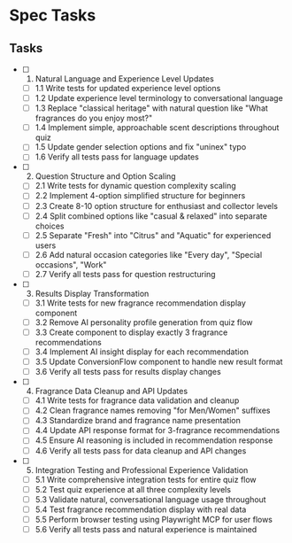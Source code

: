 # Spec Tasks

## Tasks

- [ ] 1. Natural Language and Experience Level Updates
  - [ ] 1.1 Write tests for updated experience level options
  - [ ] 1.2 Update experience level terminology to conversational language
  - [ ] 1.3 Replace "classical heritage" with natural question like "What fragrances do you enjoy most?"
  - [ ] 1.4 Implement simple, approachable scent descriptions throughout quiz
  - [ ] 1.5 Update gender selection options and fix "uninex" typo
  - [ ] 1.6 Verify all tests pass for language updates

- [ ] 2. Question Structure and Option Scaling
  - [ ] 2.1 Write tests for dynamic question complexity scaling
  - [ ] 2.2 Implement 4-option simplified structure for beginners
  - [ ] 2.3 Create 8-10 option structure for enthusiast and collector levels
  - [ ] 2.4 Split combined options like "casual & relaxed" into separate choices
  - [ ] 2.5 Separate "Fresh" into "Citrus" and "Aquatic" for experienced users
  - [ ] 2.6 Add natural occasion categories like "Every day", "Special occasions", "Work"
  - [ ] 2.7 Verify all tests pass for question restructuring

- [ ] 3. Results Display Transformation
  - [ ] 3.1 Write tests for new fragrance recommendation display component
  - [ ] 3.2 Remove AI personality profile generation from quiz flow
  - [ ] 3.3 Create component to display exactly 3 fragrance recommendations
  - [ ] 3.4 Implement AI insight display for each recommendation
  - [ ] 3.5 Update ConversionFlow component to handle new result format
  - [ ] 3.6 Verify all tests pass for results display changes

- [ ] 4. Fragrance Data Cleanup and API Updates
  - [ ] 4.1 Write tests for fragrance data validation and cleanup
  - [ ] 4.2 Clean fragrance names removing "for Men/Women" suffixes
  - [ ] 4.3 Standardize brand and fragrance name presentation
  - [ ] 4.4 Update API response format for 3-fragrance recommendations
  - [ ] 4.5 Ensure AI reasoning is included in recommendation response
  - [ ] 4.6 Verify all tests pass for data cleanup and API changes

- [ ] 5. Integration Testing and Professional Experience Validation
  - [ ] 5.1 Write comprehensive integration tests for entire quiz flow
  - [ ] 5.2 Test quiz experience at all three complexity levels
  - [ ] 5.3 Validate natural, conversational language usage throughout
  - [ ] 5.4 Test fragrance recommendation display with real data
  - [ ] 5.5 Perform browser testing using Playwright MCP for user flows
  - [ ] 5.6 Verify all tests pass and natural experience is maintained
